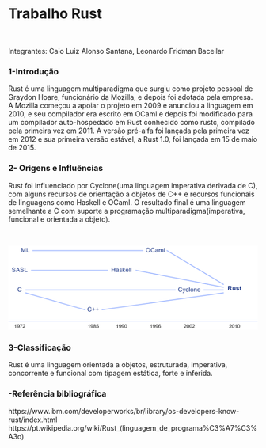 <h1>Trabalho Rust</h1><br>
<p>Integrantes: Caio Luiz Alonso Santana, Leonardo Fridman Bacellar</p>
<h3>1-Introdução</h3><p>Rust é uma linguagem multiparadigma que surgiu como projeto pessoal de Graydon Hoare, funcionário da Mozilla, e depois foi adotada pela empresa. A Mozilla começou a apoiar o projeto em 2009 e anunciou a linguagem em 2010, e seu compilador era escrito em OCaml e depois foi modificado para um compilador auto-hospedado em Rust conhecido como rustc, compilado pela primeira vez em 2011. A versão pré-alfa foi lançada pela primeira vez em 2012 e sua primeira versão estável, a Rust 1.0, foi lançada em 15 de maio de 2015.</p>
<h3>2- Origens e Influências</h3><p>Rust foi influenciado por Cyclone(uma linguagem imperativa derivada de C), com alguns recursos de orientação a objetos de C++ e recursos funcionais de linguagens como Haskell e OCaml. O resultado final é uma linguagem semelhante a C com suporte a programação multiparadigma(imperativa, funcional e orientada a objeto).</p><br>


![](trabalho01/Tineline.png)


<h3>3-Classificação</h3><p>Rust é uma linguagem orientada a objetos, estruturada, imperativa, concorrente e funcional com tipagem estática, forte e inferida.</p>
<h3>-Referência bibliográfica</h3>
<p>https://www.ibm.com/developerworks/br/library/os-developers-know-rust/index.html<br>
https://pt.wikipedia.org/wiki/Rust_(linguagem_de_programa%C3%A7%C3%A3o)</p>
